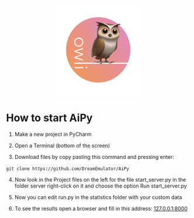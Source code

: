 <p align="center">
  <img src="server/img/OWLI_transparent.png" height="250" width="250" title="Owli sees all">
</p>

# How to start AiPy

1. Make a new project in PyCharm

2. Open a Terminal (bottom of the screen)

3. Download files by copy pasting this command and pressing enter:

`git clone https://github.com/DreamEmulator/AiPy`

4. Now look in the Project files on the left for the file start_server.py in the folder server
right-click on it and choose the option Run start_server.py

5. Now you can edit run.py in the statistics folder with your custom data

6. To see the results open a browser and fill in this address: <a href="127.0.0.1:8000" target=_blank>127.0.0.1:8000</a>